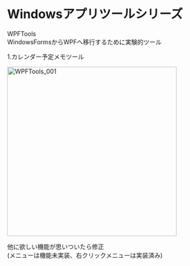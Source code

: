 # Windowsアプリツールシリーズ

WPFTools  
WindowsFormsからWPFへ移行するために実験的ツール

1.カレンダー予定メモツール

<img width="392" alt="WPFTools_001" src="https://github.com/user-attachments/assets/b78720b4-cd6f-4857-8cfa-21a53c516c4f" />

他に欲しい機能が思いついたら修正  
(メニューは機能未実装、右クリックメニューは実装済み)
